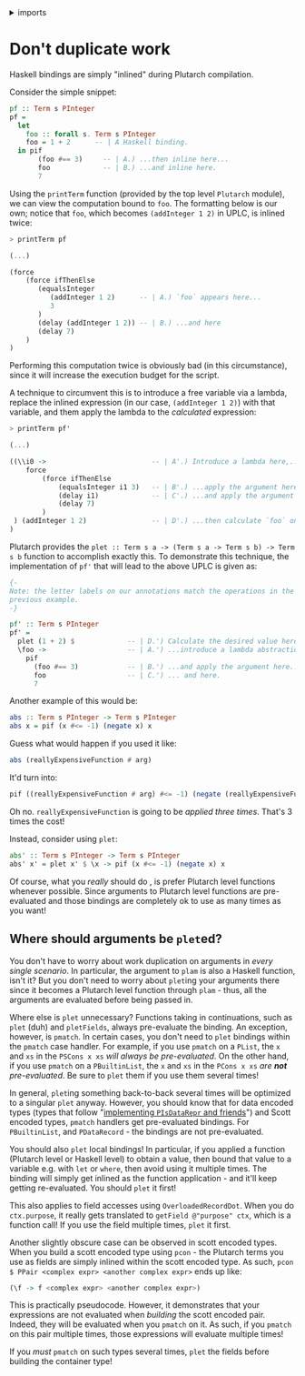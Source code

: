 <details>
<summary> imports </summary>
<p>

```haskell
module Plutarch.Docs.WorkDuplication (abs, abs', pf, pf') where
import Plutarch.Prelude
import Prelude hiding (abs)
```

</p>
</details>

# Don't duplicate work

Haskell bindings are simply "inlined" during Plutarch compilation.

Consider the simple snippet:

```haskell
pf :: Term s PInteger
pf =
  let
    foo :: forall s. Term s PInteger
    foo = 1 + 2      -- | A Haskell binding.
  in pif
       (foo #== 3)     -- | A.) ...then inline here...
       foo             -- | B.) ...and inline here.
       7
```

Using the `printTerm` function (provided by the top level `Plutarch` module), we can view
the computation bound to `foo`. The formatting below is our own; notice that
`foo`, which becomes `(addInteger 1 2)` in UPLC, is inlined twice:

```hs
> printTerm pf

(...)

(force
    (force ifThenElse
       (equalsInteger
          (addInteger 1 2)      -- | A.) `foo` appears here...
          3
       )
       (delay (addInteger 1 2)) -- | B.) ...and here
       (delay 7)
    )
)
```

Performing this computation twice is obviously bad (in this circumstance), since it will increase
the execution budget for the script.

A technique to circumvent this is to introduce a free variable via a lambda,
replace the inlined expression (in our case, `(addInteger 1 2)`) with that variable, and them
apply the lambda to the _calculated_ expression:

```hs
> printTerm pf'

(...)

((\\i0 ->                          -- | A'.) Introduce a lambda here,...
    force
        (force ifThenElse
            (equalsInteger i1 3)   -- | B'.) ...apply the argument here,...
            (delay i1)             -- | C'.) ...and apply the argument here,
            (delay 7)
        )
 ) (addInteger 1 2)                -- | D'.) ...then calculate `foo` once and apply the lambda
)
```

Plutarch provides the `plet :: Term s a -> (Term s a -> Term s b) -> Term s b` function
to accomplish exactly this. To demonstrate this technique, the implementation of `pf'` that
will lead to the above UPLC is given as:

```haskell
{-
Note: the letter labels on our annotations match the operations in the
previous example.
-}

pf' :: Term s PInteger
pf' =
  plet (1 + 2) $             -- | D.') Calculate the desired value here (strictly),...
  \foo ->                    -- | A.') ...introduce a lambda abstraction,...
    pif
      (foo #== 3)            -- | B.') ...and apply the argument here...
      foo                    -- | C.') ... and here.
      7
```

Another example of this would be:

```haskell
abs :: Term s PInteger -> Term s PInteger
abs x = pif (x #<= -1) (negate x) x
```

Guess what would happen if you used it like:

```hs
abs (reallyExpensiveFunction # arg)
```

It'd turn into:

```hs
pif ((reallyExpensiveFunction # arg) #<= -1) (negate (reallyExpensiveFunction # arg)) (reallyExpensiveFunction # arg)
```

Oh no. `reallyExpensiveFunction` is going to be _applied three times_. That's 3 times the cost!

Instead, consider using `plet`:

```haskell
abs' :: Term s PInteger -> Term s PInteger
abs' x' = plet x' $ \x -> pif (x #<= -1) (negate x) x
```

Of course, what you _really_ should do , is prefer Plutarch level functions whenever possible. Since arguments to Plutarch level functions are pre-evaluated and those bindings are completely ok to use as many times as you want!

## Where should arguments be `plet`ed?

You don't have to worry about work duplication on arguments in _every single scenario_. In particular, the argument to `plam` is also a Haskell function, isn't it? But you don't need to worry about `plet`ing your arguments there since it becomes a Plutarch level function through `plam` - thus, all the arguments are evaluated before being passed in.

Where else is `plet` unnecessary? Functions taking in continuations, such as `plet` (duh) and `pletFields`, always pre-evaluate the binding. An exception, however, is `pmatch`. In certain cases, you don't need to `plet` bindings within the `pmatch` case handler. For example, if you use `pmatch` on a `PList`, the `x` and `xs` in the `PSCons x xs` _will always be pre-evaluated_. On the other hand, if you use `pmatch` on a `PBuiltinList`, the `x` and `xs` in the `PCons x xs` _are **not** pre-evaluated_. Be sure to `plet` them if you use them several times!

In general, `plet`ing something back-to-back several times will be optimized to a singular `plet` anyway. However, you should know that for data encoded types (types that follow "[implementing `PIsDataRepr` and friends](./../Typeclasses/PIsDataReprAndPDataFields.md#implementing-pisdatarepr-and-friends)") and Scott encoded types, `pmatch` handlers get pre-evaluated bindings. For `PBuiltinList`, and `PDataRecord` - the bindings are not pre-evaluated.

You should also `plet` local bindings! In particular, if you applied a function (Plutarch level or Haskell level) to obtain a value, then bound that value to a variable e.g. with `let` or `where`, then avoid using it multiple times. The binding will simply get inlined as the function application - and it'll keep getting re-evaluated. You should `plet` it first!

This also applies to field accesses using `OverloadedRecordDot`. When you do `ctx.purpose`, it really gets translated to `getField @"purpose" ctx`, which is a function call! If you use the field multiple times, `plet` it first.

Another slightly obscure case can be observed in scott encoded types. When you build a scott encoded type using `pcon` - the Plutarch terms you use as fields are simply inlined within the scott encoded type. As such, `pcon $ PPair <complex expr> <another complex expr>` ends up like:

```hs
(\f -> f <complex expr> <another complex expr>)
```

This is practically pseudocode. However, it demonstrates that your expressions are not evaluated when _building_ the scott encoded pair. Indeed, they will be evaluated when you `pmatch` on it. As such, if you `pmatch` on this pair multiple times, those expressions will evaluate multiple times!

If you _must_ `pmatch` on such types several times, `plet` the fields before building the container type!
